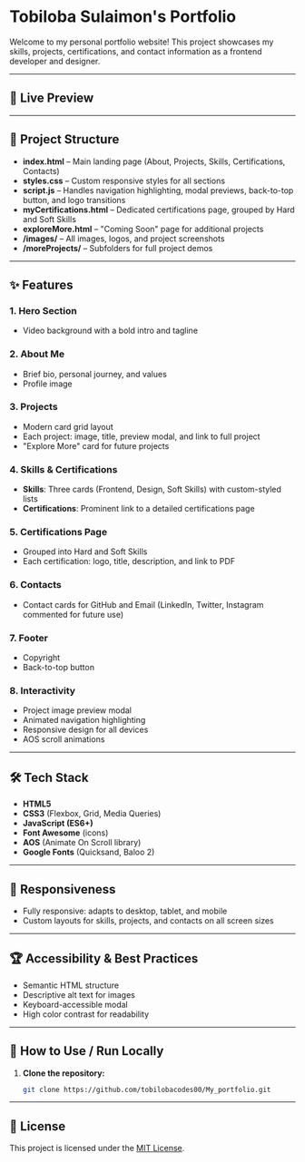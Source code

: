 # Tobiloba Sulaimon's Portfolio

Welcome to my personal portfolio website! This project showcases my skills, projects, certifications, and contact information as a frontend developer and designer.

---

## 🚀 Live Preview

> **[](#)**  
> 

---

## 📁 Project Structure

- **index.html** – Main landing page (About, Projects, Skills, Certifications, Contacts)
- **styles.css** – Custom responsive styles for all sections
- **script.js** – Handles navigation highlighting, modal previews, back-to-top button, and logo transitions
- **myCertifications.html** – Dedicated certifications page, grouped by Hard and Soft Skills
- **exploreMore.html** – "Coming Soon" page for additional projects
- **/images/** – All images, logos, and project screenshots
- **/moreProjects/** – Subfolders for full project demos

---

## ✨ Features

### 1. **Hero Section**
- Video background with a bold intro and tagline

### 2. **About Me**
- Brief bio, personal journey, and values
- Profile image

### 3. **Projects**
- Modern card grid layout
- Each project: image, title, preview modal, and link to full project
- "Explore More" card for future projects

### 4. **Skills & Certifications**
- **Skills**: Three cards (Frontend, Design, Soft Skills) with custom-styled lists
- **Certifications**: Prominent link to a detailed certifications page

### 5. **Certifications Page**
- Grouped into Hard and Soft Skills
- Each certification: logo, title, description, and link to PDF

### 6. **Contacts**
- Contact cards for GitHub and Email (LinkedIn, Twitter, Instagram commented for future use)

### 7. **Footer**
- Copyright
- Back-to-top button

### 8. **Interactivity**
- Project image preview modal
- Animated navigation highlighting
- Responsive design for all devices
- AOS scroll animations

---

## 🛠️ Tech Stack

- **HTML5**
- **CSS3** (Flexbox, Grid, Media Queries)
- **JavaScript (ES6+)**
- **Font Awesome** (icons)
- **AOS** (Animate On Scroll library)
- **Google Fonts** (Quicksand, Baloo 2)

---

## 📱 Responsiveness

- Fully responsive: adapts to desktop, tablet, and mobile
- Custom layouts for skills, projects, and contacts on all screen sizes

---

## 🏆 Accessibility & Best Practices

- Semantic HTML structure
- Descriptive alt text for images
- Keyboard-accessible modal
- High color contrast for readability

---

## 📝 How to Use / Run Locally

1. **Clone the repository:**
   ```sh
   git clone https://github.com/tobilobacodes00/My_portfolio.git

---

## 📜 License

This project is licensed under the [MIT License](./LICENSE).